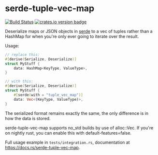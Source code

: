 serde-tuple-vec-map
================
[![Build Status][travis-image]][travis-builds]
[![crates.io version badge][cratesio-badge]][cratesio-page]

Deserialize maps or JSON objects in [serde] to a vec of tuples rather than a HashMap for when you're only ever going to iterate over the result.

Usage:

```rust
// replace this:
#[derive(Serialize, Deserialize)]
struct MyStuff {
    data: HashMap<KeyType, ValueType>,
}

// with this:
#[derive(Serialize, Deserialize)]
struct MyStuff {
    #[serde(with = "tuple_vec_map")]
    data: Vec<(KeyType, ValueType)>,
}
```

The serialized format remains exactly the same, the only difference is in how the data is stored.

serde-tuple-vec-map supports no_std builds by use of alloc::Vec. If you're on nightly rust, you can enable this with default-features=false.

Full usage example in `tests/integration.rs`, documentation at https://docs.rs/serde-tuple-vec-map.

[travis-image]: https://travis-ci.org/daboross/serde-tuple-vec-map.svg?branch=master
[travis-builds]: https://travis-ci.org/daboross/serde-tuple-vec-map
[serde]: https://github.com/serde-rs/serde/
[cratesio-badge]: http://meritbadge.herokuapp.com/serde-tuple-vec-map
[cratesio-page]: https://crates.io/crates/serde-tuple-vec-map

